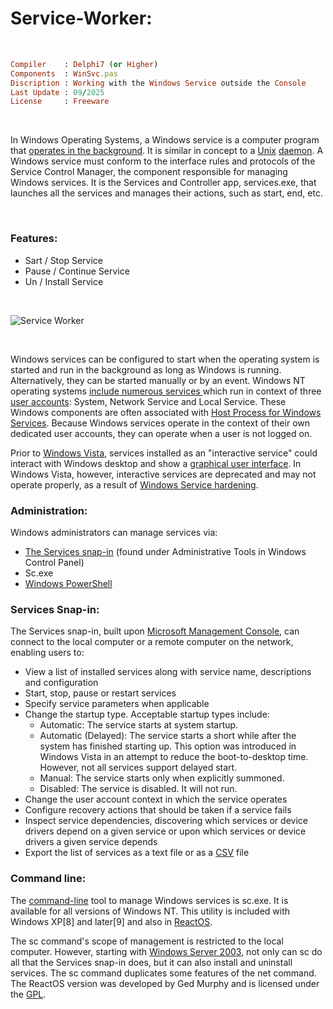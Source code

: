 # Service-Worker:

</br>

```ruby
Compiler    : Delphi7 (or Higher)
Components  : WinSvc.pas
Discription : Working with the Windows Service outside the Console
Last Update : 09/2025
License     : Freeware
```

</br>

In Windows Operating Systems, a Windows service is a computer program that [operates in the background](https://en.wikipedia.org/wiki/Background_process). It is similar in concept to a [Unix](https://en.wikipedia.org/wiki/Unix) [daemon](https://en.wikipedia.org/wiki/Daemon_(computing)). A Windows service must conform to the interface rules and protocols of the Service Control Manager, the component responsible for managing Windows services. It is the Services and Controller app, services.exe, that launches all the services and manages their actions, such as start, end, etc.

</br>

### Features:
* Sart / Stop Service
* Pause / Continue Service
* Un / Install Service

</br>

![Service Worker](https://github.com/user-attachments/assets/534aa670-57a1-4815-8774-2621dd9bb482)

</br>

Windows services can be configured to start when the operating system is started and run in the background as long as Windows is running. Alternatively, they can be started manually or by an event. Windows NT operating systems [include numerous services ](https://en.wikipedia.org/wiki/List_of_Microsoft_Windows_components#Services)which run in context of three [user accounts](https://en.wikipedia.org/wiki/User_(computing)): System, Network Service and Local Service. These Windows components are often associated with [Host Process for Windows Services](https://en.wikipedia.org/wiki/Svchost.exe). Because Windows services operate in the context of their own dedicated user accounts, they can operate when a user is not logged on.

Prior to [Windows Vista](https://en.wikipedia.org/wiki/Windows_Vista), services installed as an "interactive service" could interact with Windows desktop and show a [graphical user interface](https://en.wikipedia.org/wiki/Graphical_user_interface). In Windows Vista, however, interactive services are deprecated and may not operate properly, as a result of [Windows Service hardening](https://en.wikipedia.org/wiki/Security_and_safety_features_new_to_Windows_Vista#Windows_Service_Hardening).

### Administration:
Windows administrators can manage services via:

* [The Services snap-in](https://en.wikipedia.org/wiki/Plug-in_(computing)) (found under Administrative Tools in Windows Control Panel)
* Sc.exe
* [Windows PowerShell](https://en.wikipedia.org/wiki/Windows_PowerShell)

### Services Snap-in:
The Services snap-in, built upon [Microsoft Management Console](https://en.wikipedia.org/wiki/Microsoft_Management_Console), can connect to the local computer or a remote computer on the network, enabling users to:

* View a list of installed services along with service name, descriptions and configuration
* Start, stop, pause or restart services
* Specify service parameters when applicable
* Change the startup type. Acceptable startup types include:
  * Automatic: The service starts at system startup.
  * Automatic (Delayed): The service starts a short while after the system has finished starting up. This option was introduced in Windows Vista in an attempt to reduce the boot-to-desktop time. However, not all services support delayed start.
  * Manual: The service starts only when explicitly summoned.
  * Disabled: The service is disabled. It will not run.
* Change the user account context in which the service operates
* Configure recovery actions that should be taken if a service fails
* Inspect service dependencies, discovering which services or device drivers depend on a given service or upon which services or device drivers a given service depends
* Export the list of services as a text file or as a [CSV](https://en.wikipedia.org/wiki/Comma-separated_values) file

### Command line:
The [command-line](https://en.wikipedia.org/wiki/Command-line_interface) tool to manage Windows services is sc.exe. It is available for all versions of Windows NT. This utility is included with Windows XP[8] and later[9] and also in [ReactOS](https://en.wikipedia.org/wiki/ReactOS).

The sc command's scope of management is restricted to the local computer. However, starting with [Windows Server 2003](https://en.wikipedia.org/wiki/Windows_Server_2003), not only can sc do all that the Services snap-in does, but it can also install and uninstall services.
The sc command duplicates some features of the net command.
The ReactOS version was developed by Ged Murphy and is licensed under the [GPL](https://en.wikipedia.org/wiki/GNU_General_Public_License).



